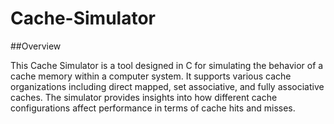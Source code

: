 # Cache-Simulator

##Overview

This Cache Simulator is a tool designed in C for simulating the behavior of a cache memory within a computer system. It supports various cache organizations including direct mapped, set associative, and fully associative caches. The simulator provides insights into how different cache configurations affect performance in terms of cache hits and misses.

